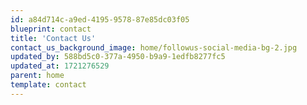 ```yaml
---
id: a84d714c-a9ed-4195-9578-87e85dc03f05
blueprint: contact
title: 'Contact Us'
contact_us_background_image: home/followus-social-media-bg-2.jpg
updated_by: 588bd5c0-377a-4950-b9a9-1edfb8277fc5
updated_at: 1721276529
parent: home
template: contact
---
```

